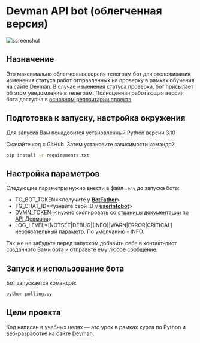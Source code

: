 # Devman API bot (облегченная версия)

![screenshot](https://dvmn.org/media/lessons/cYwOt-Mx3ZY.jpg)

## Назначение

Это максимально облегченная версия телеграм бот для отслеживания изменения статуса работ отправленных на проверку в рамках обучения на сайте  [Devman](https://dvmn.org). В случае изменения статуса проверки, бот присылает об этом уведомление в телеграм.
Полноценная работающая версия бота доступна в [основном репозитарии проекта](https://github.com/AlexWoIf/Devman-API)

## Подготовка к запуску, настройка окружения

Для запуска Вам понадобится установленный Python версии 3.10

Скачайте код с GitHub. Затем установите зависимости командой

```sh
pip install -r requirements.txt
```

## Настройка параметров

Следующие параметры нужно внести в файл `.env` до запуска бота:

- TG_BOT_TOKEN=<получите у [**BotFather**](https://telegram.me/BotFather)>
- TG_CHAT_ID=<узнайте свой ID у [**userinfobot**](https://telegram.me/userinfobot)>
- DVMN_TOKEN=<нужно скопировать со [страницы документации по API Девмана](https://dvmn.org/api/docs/)>
- LOG_LEVEL=[NOTSET|DEBUG|(INFO)|WARN|ERROR|CRITICAL] необязательный параметр. По умолчанию - INFO.

Так же не забудьте перед запуском добавить себе в контакт-лист созданного Вами бота и отправьте ему любое сообщение.

## Запуск и использование бота

Бот запускается командой:

```sh
python polling.py
```

## Цели проекта

Код написан в учебных целях — это урок в рамках курса по Python и веб-разработке на сайте [Devman](https://dvmn.org).
